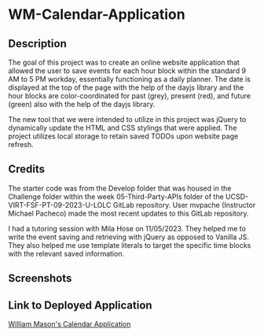 # WM-Calendar-Application

## Description ##
The goal of this project was to create an online website application that allowed the user to save events for each hour block within the standard 9 AM to 5 PM workday, essentially functioning as a daily planner. The date is displayed at the top of the page with the help of the dayjs library and the hour blocks are color-coordinated for past (grey), present (red), and future (green) also with the help of the dayjs library.

The new tool that we were intended to utilize in this project was jQuery to dynamically update the HTML and CSS stylings that were applied. The project utilizes local storage to retain saved TODOs upon website page refresh.

## Credits ##
The starter code was from the Develop folder that was housed in the Challenge folder within the week 05-Third-Party-APIs folder of the UCSD-VIRT-FSF-PT-09-2023-U-LOLC GitLab repository. User mvpache (Instructor Michael Pacheco) made the most recent updates to this GitLab repository.

I had a tutoring session with Mila Hose on 11/05/2023. They helped me to write the event saving and retrieving with jQuery as opposed to Vanilla JS. They also helped me use template literals to target the specific time blocks with the relevant saved information.

## Screenshots ##


## Link to Deployed Application ##
[William Mason's Calendar Application](https://wmason1997.github.io/WM-Calendar-Application/)